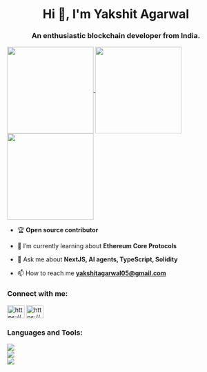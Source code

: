 <h1 align="center">Hi 🙌, I'm Yakshit Agarwal</h1>
<h3 align="center">An enthusiastic blockchain developer from India.</h3>

<div>
<a href="https://github.com/YakshitAgarwal">
    <img height=200 align="center" src="https://github-readme-stats.vercel.app/api?username=YakshitAgarwal&theme=tokyonight&hide_border=false&include_all_commits=false&count_private=false">
</a>
<a href="https://github.com/YakshitAgarwal">
    <img height=200 align="center" src="https://github-readme-stats.vercel.app/api/top-langs/?username=YakshitAgarwal&theme=tokyonight&hide_border=false&include_all_commits=false&count_private=false&layout=compact&hide=python">
</a>
</div>
<div align="center>
<a href="https://github.com/YakshitAgarwal">
    <img height=200 align="center" src="https://github-readme-streak-stats.herokuapp.com/?user=YakshitAgarwal&theme=radical&hide_border=false">
</a>
</div>

- 🏆 **Open source contributor**

- 🌱 I’m currently learning about **Ethereum Core Protocols**

- 💬 Ask me about **NextJS, AI agents, TypeScript, Solidity**

- 📫 How to reach me **yakshitagarwal05@gmail.com**

<h3 align="left">Connect with me:</h3>
<p align="left">
<a href="https://twitter.com/https://x.com/yakshitagarwal" target="blank"><img align="center" src="https://raw.githubusercontent.com/rahuldkjain/github-profile-readme-generator/master/src/images/icons/Social/twitter.svg" alt="https://x.com/yakshitagarwal" height="30" width="40" /></a>
<a href="https://linkedin.com/in/https://www.linkedin.com/in/yakshit-agarwal-323340285/" target="blank"><img align="center" src="https://raw.githubusercontent.com/rahuldkjain/github-profile-readme-generator/master/src/images/icons/Social/linked-in-alt.svg" alt="https://www.linkedin.com/in/yakshit-agarwal-323340285/" height="30" width="40" /></a>
</p>

<h3 align="left">Languages and Tools:</h3>
<p align="left">
<img src="https://skillicons.dev/icons?i=solidity,ts,js,c,cpp">
<br>
<img src="https://skillicons.dev/icons?i=nextjs,react,vite,nodejs,express,mongodb,ipfs,npm,tailwind">
<br>
<img src="https://skillicons.dev/icons?i=git,github,firebase,postman,vscode,ubuntu,vercel">
</p>
